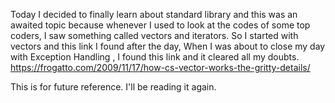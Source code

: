 Today I decided to finally learn about standard library and this was an awaited topic because whenever I used to look at the codes of some top coders, I saw something called vectors and iterators. So I started with vectors and this link I found after the day, When I was about to close my day with Exception Handling , I found this link and it cleared all my doubts. <https://frogatto.com/2009/11/17/how-cs-vector-works-the-gritty-details/>

This is for future reference. I'll be reading it again.